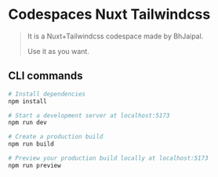 # Codespaces Nuxt Tailwindcss

> It is a Nuxt+Tailwindcss codespace made by BhJaipal.
>
> Use it as you want.

## CLI commands 

```bash
# Install dependencies
npm install

# Start a development server at localhost:5173
npm run dev

# Create a production build
npm run build

# Preview your production build locally at localhost:5173
npm run preview
```
